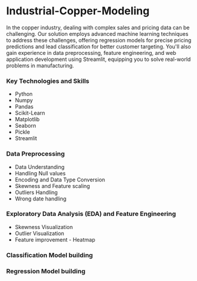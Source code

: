 # Industrial-Copper-Modeling

In the copper industry, dealing with complex sales and pricing data can be challenging. Our solution employs advanced machine learning techniques to address these challenges, offering regression models for precise pricing predictions and lead classification for better customer targeting. You'll also gain experience in data preprocessing, feature engineering, and web application development using Streamlit, equipping you to solve real-world problems in manufacturing.

### Key Technologies and Skills

* Python
* Numpy
* Pandas
* Scikit-Learn
* Matplotlib
* Seaborn
* Pickle
* Streamlit

### Data Preprocessing

* Data Understanding
* Handling Null values
* Encoding and Data Type Conversion
* Skewness and Feature scaling
* Outliers Handling
* Wrong date handling

### Exploratory Data Analysis (EDA) and Feature Engineering

* Skewness Visualization
* Outlier Visualization
* Feature improvement - Heatmap
### Classification Model building


### Regression Model building
